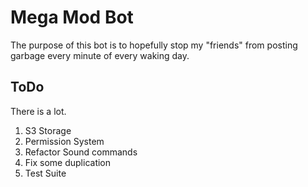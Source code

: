 # Mega Mod Bot
The purpose of this bot is to hopefully stop my "friends" from posting garbage
every minute of every waking day.

## ToDo
There is a lot.
1) S3 Storage
2) Permission System
3) Refactor Sound commands
4) Fix some duplication
5) Test Suite
